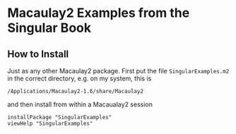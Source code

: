 Macaulay2 Examples from the Singular Book
==

How to Install
--

Just as any other Macaulay2 package. First put the file `SingularExamples.m2` in the correct directory,
e.g. on my system, this is
```
/Applications/Macaulay2-1.6/share/Macaulay2
```
and then install from within a Macaualay2 session
```
installPackage "SingularExamples"
viewHelp "SingularExamples"
```
